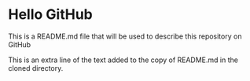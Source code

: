 # Hello GitHub

This is a README.md file that will be used to describe this
repository on GitHub

This is an extra line of the text added to the copy of README.md in the cloned directory.


